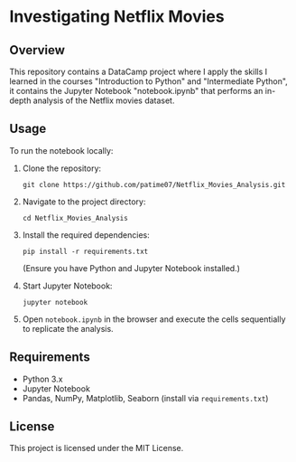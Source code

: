 # Investigating Netflix Movies

## Overview

This repository contains a DataCamp project where I apply the skills I learned in the courses "Introduction to Python" and "Intermediate Python", it contains the Jupyter Notebook "notebook.ipynb" that performs an in-depth analysis of the Netflix movies dataset.

## Usage

To run the notebook locally:

1. Clone the repository:
   ```
   git clone https://github.com/patime07/Netflix_Movies_Analysis.git
   ```
2. Navigate to the project directory:
   ```
   cd Netflix_Movies_Analysis
   ```
3. Install the required dependencies:
   ```
   pip install -r requirements.txt
   ```
   (Ensure you have Python and Jupyter Notebook installed.)

4. Start Jupyter Notebook:
   ```
   jupyter notebook
   ```
5. Open `notebook.ipynb` in the browser and execute the cells sequentially to replicate the analysis.

## Requirements

- Python 3.x
- Jupyter Notebook
- Pandas, NumPy, Matplotlib, Seaborn (install via `requirements.txt`)

## License

This project is licensed under the MIT License.

